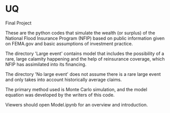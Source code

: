 # UQ
Final Project

These are the python codes that simulate the wealth (or surplus) of the National Flood Insurance Program (NFIP) based on public information given on FEMA.gov and basic assumptions of investment practice.

The directory 'Large event' contains model that includes the possibility of a rare, large calamity happening and the help of reinsurance coverage, which NFIP has assimilated into its financing.

The directory 'No large event' does not assume there is a rare large event and only takes into account historically average claims. 

The primary method used is Monte Carlo simulation, and the model equation was developed by the writers of this code.

Viewers should open Model.ipynb for an overview and introduction.
